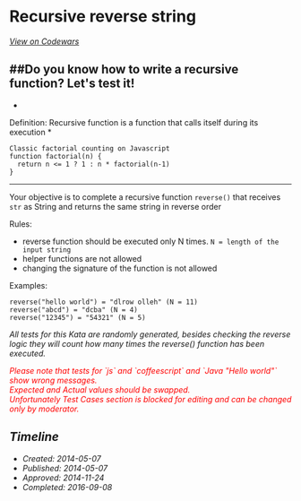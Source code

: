 # Recursive reverse string
[*View on Codewars*](https://www.codewars.com/kata/recursive-reverse-string)

##Do you know how to write a recursive function? Let's test it!
---

*
Definition: Recursive function is a function that calls itself during its execution
*
```
Classic factorial counting on Javascript
function factorial(n) {
  return n <= 1 ? 1 : n * factorial(n-1) 
}

```

---
Your objective is to complete a recursive function `reverse()` that receives `str` as String and returns the same string in reverse order

Rules:

- reverse function should be executed only N times. `N = length of the input string`
- helper functions are not allowed
- changing the signature of the function is not allowed


Examples:
```
reverse("hello world") = "dlrow olleh" (N = 11)
reverse("abcd") = "dcba" (N = 4)
reverse("12345") = "54321" (N = 5)
```

<i>All tests for this Kata are randomly generated, besides checking the reverse logic they will count how many times the reverse() function has been executed. <i>

<font color="red">
Please note that tests for `js` and `coffeescript` and `Java "Hello world"` show  wrong messages.
<br>
Expected and Actual values should be swapped. 
<br>
Unfortunately Test Cases section is blocked for editing and can be changed only by moderator.
</font>

## Timeline
- Created: 2014-05-07
- Published: 2014-05-07
- Approved: 2014-11-24
- Completed: 2016-09-08